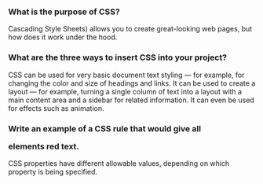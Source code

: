 ### What is the purpose of CSS?
Cascading Style Sheets) allows you to create great-looking web pages, but how does it work under the hood.

### What are the three ways to insert CSS into your project?
CSS can be used for very basic document text styling — for example, for changing the color and size of headings and links. It can be used to create a layout — for example, turning a single column of text into a layout with a main content area and a sidebar for related information. It can even be used for effects such as animation.

### Write an example of a CSS rule that would give all <p> elements red text.
CSS properties have different allowable values, depending on which property is being specified.
  
